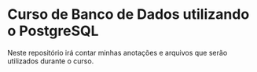 # Curso de Banco de Dados utilizando o PostgreSQL

Neste repositório irá contar minhas anotações e arquivos que serão utilizados durante o curso.